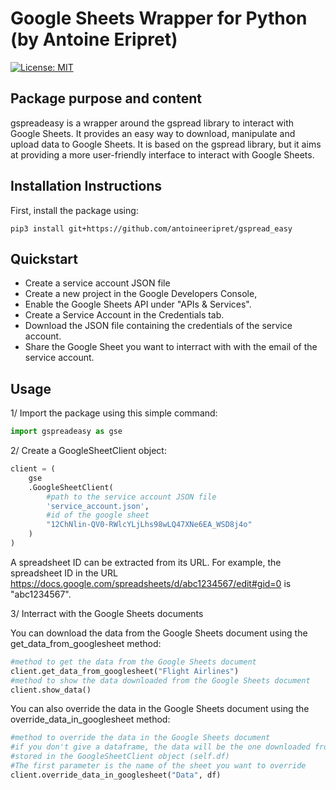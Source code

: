 # Google Sheets Wrapper for Python (by Antoine Eripret)

[![License: MIT](https://img.shields.io/badge/License-MIT-yellow.svg)](https://opensource.org/licenses/MIT)

## Package purpose and content
gspreadeasy is a wrapper around the gspread library to interact with Google Sheets. It provides an easy way to download, manipulate and upload data to Google Sheets. It is based on the gspread library, but it aims at providing a more user-friendly interface to interact with Google Sheets.

## Installation Instructions
First, install the package using:

`pip3 install git+https://github.com/antoineeripret/gspread_easy`

## Quickstart

- Create a service account JSON file
- Create a new project in the Google Developers Console,
- Enable the Google Sheets API under "APIs & Services".
- Create a Service Account in the Credentials tab.
- Download the JSON file containing the credentials of the service account.
- Share the Google Sheet you want to interract with with the email of the service account.

## Usage

1/ Import the package using this simple command:

```python 
import gspreadeasy as gse 
```
2/ Create a GoogleSheetClient object:

```python 
client = (
    gse
    .GoogleSheetClient(
        #path to the service account JSON file
        'service_account.json', 
        #id of the google sheet
        "12ChNlin-QV0-RWlcYLjLhs98wLQ47XNe6EA_WSD8j4o"
    )
) 
```
A spreadsheet ID can be extracted from its URL. For example, the spreadsheet ID in the URL https://docs.google.com/spreadsheets/d/abc1234567/edit#gid=0 is "abc1234567".

3/ Interract with the Google Sheets documents

You can download the data from the Google Sheets document using the get_data_from_googlesheet method:

```python 
#method to get the data from the Google Sheets document
client.get_data_from_googlesheet("Flight Airlines")
#method to show the data downloaded from the Google Sheets document
client.show_data()
```
You can also override the data in the Google Sheets document using the override_data_in_googlesheet method:
```python 
#method to override the data in the Google Sheets document
#if you don't give a dataframe, the data will be the one downloaded from the Google Sheets document
#stored in the GoogleSheetClient object (self.df) 
#The first parameter is the name of the sheet you want to override
client.override_data_in_googlesheet("Data", df)
```
